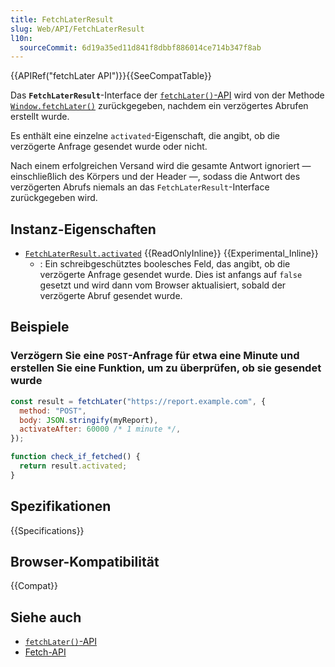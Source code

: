 ```yaml
---
title: FetchLaterResult
slug: Web/API/FetchLaterResult
l10n:
  sourceCommit: 6d19a35ed11d841f8dbbf886014ce714b347f8ab
---
```


{{APIRef("fetchLater API")}}{{SeeCompatTable}}

Das **`FetchLaterResult`**-Interface der [`fetchLater()`-API](/de/docs/Web/API/fetchLater_API) wird von der Methode [`Window.fetchLater()`](/de/docs/Web/API/Window/fetchLater) zurückgegeben, nachdem ein verzögertes Abrufen erstellt wurde.

Es enthält eine einzelne `activated`-Eigenschaft, die angibt, ob die verzögerte Anfrage gesendet wurde oder nicht.

Nach einem erfolgreichen Versand wird die gesamte Antwort ignoriert — einschließlich des Körpers und der Header —, sodass die Antwort des verzögerten Abrufs niemals an das `FetchLaterResult`-Interface zurückgegeben wird.

## Instanz-Eigenschaften

- [`FetchLaterResult.activated`](/de/docs/Web/API/FetchLaterResult/activated) {{ReadOnlyInline}} {{Experimental_Inline}}
  - : Ein schreibgeschütztes boolesches Feld, das angibt, ob die verzögerte Anfrage gesendet wurde. Dies ist anfangs auf `false` gesetzt und wird dann vom Browser aktualisiert, sobald der verzögerte Abruf gesendet wurde.

## Beispiele

### Verzögern Sie eine `POST`-Anfrage für etwa eine Minute und erstellen Sie eine Funktion, um zu überprüfen, ob sie gesendet wurde

```js
const result = fetchLater("https://report.example.com", {
  method: "POST",
  body: JSON.stringify(myReport),
  activateAfter: 60000 /* 1 minute */,
});

function check_if_fetched() {
  return result.activated;
}
```

## Spezifikationen

{{Specifications}}

## Browser-Kompatibilität

{{Compat}}

## Siehe auch

- [`fetchLater()`-API](/de/docs/Web/API/fetchLater_API)
- [Fetch-API](/de/docs/Web/API/Fetch_API)
